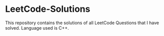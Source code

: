 # LeetCode-Solutions
This repository contains the solutions of all LeetCode Questions that I have solved. Language used is C++. 
 
  
